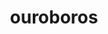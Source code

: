 ---
published: true
img: /media/o.jpeg
img-name: ouroboros
medium: watercolor, ink
title: ouroboros
---